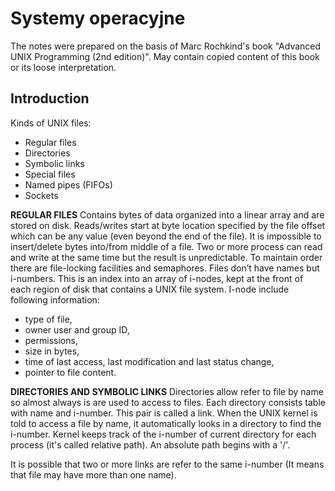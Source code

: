 # Systemy operacyjne

The notes were prepared on the basis of Marc Rochkind's book "Advanced UNIX Programming (2nd edition)". May contain copied content of this book or its loose interpretation.

## Introduction
Kinds of UNIX files:
* Regular files
* Directories
* Symbolic links
* Special files
* Named pipes (FIFOs)
* Sockets

**REGULAR FILES**
Contains bytes of data organized into a linear array and are stored on disk. Reads/writes start at byte location specified by the file offset which can be any value (even beyond the end of the file).
It is impossible to insert/delete bytes into/from middle of a file. Two or more process can read and write at the same time but the result is unpredictable. To maintain order there are file-locking facilities and semaphores. Files don’t have names but i-numbers. This is an index into an array of i-nodes, kept at the front of each region of disk that contains a UNIX file system. I-node include following information:
- type of file,
- owner user and group ID,
- permissions,
- size in bytes,
- time of last access, last modification and last status change,
- pointer to file content.

**DIRECTORIES AND SYMBOLIC LINKS**
Directories allow refer to file by name so almost always is are used to access to files. Each directory consists table with name and i-number. This pair is called a link. When the UNIX kernel is told to access a file by name, it automatically looks in a directory to find the i-number. Kernel keeps track of the i-number of current directory for each process (it's called relative path). An absolute path begins with a '/'.

It is possible that two or more links are refer to the same i-number (It means that file may have more than one name).

